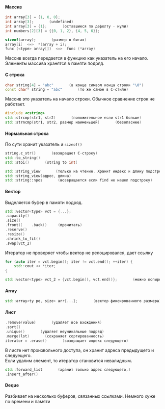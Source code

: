#### Массив
```cpp
int array[3] = {1, 0, 0};
int array[3];       (undefined)
int array[3] = {1};       (оставшиеся по дефолту - нули)
int numbers[2][3] = {{0, 1, 2}, {4, 5, 6}}; 

sizeof(array);       (размер в битах)
array[i]  <=>  *(array + i);
func (<type> array[])  <=>  func (*array)
 ```

Массив всегда передается в функцию как указатель на его начало.
Элементы массива хранятся в памяти подряд.

#### С строка
```cpp
char string[4] = "abc"       (в конце символ конца строки "\0")
const char* string = "abc"       (то же самое в С-стиле)
```
Массив это указатель на начало строки. Обычное сравнение строк не работает.
```cpp
#include <cstring>
std::strcmp(str1, str2)       (положительное если str1 больше)
std::strncmp(str1, str2, размер наименьшей)       (безопаснее)
```

#### Нормальная строка
По сути хранит указатель и `sizeof()`
```cpp
string.c_str()       (возвращает С-строку)
std::to_string()
std::stoi()       (string to int)
```
```cpp
std::string_view       (только на чтение. Хранит индекс и длину подстроки)
std::string_view(адрес, длина)
std::string::npos       (возвращается если find не нашел подстроку)
```

#### Вектор
Выделяется буфер в памяти подряд.
```cpp
std::vector<type> vct = {...};
.capacity()       
.size()
.front()    .back()     (прочитать)
.reserve()      
.resize()
.shrink_to_fit()
.swap(vct_2)     
```
Итератор не проверяет чтобы вектор не релоцировался, дает ссылку
```cpp
for (auto iter = vct.begin(); iter != vct.end(); ++iter) {
	std::cout << *iter;
{

std::vector<type> vct_2 = {vct.begin(), vct.end()};       (можно копировать)
```

#### Array
```cpp
std::array<ty pe, size> arr{...};       (вектор фиксированного размера)
```

#### Лист
```cpp
.remove(value)       (удаляет все вхождения)
.sort()
.unique()       (удаляет неуникальные подряд)
.merge(lst)       (сохраняет сортированность)
iterator = .erase()       (возвращает индекс следующего)
```
В листе нет произвольного доступа, он хранит адреса предыдущего и следуещего.  
Если удалим элемент, то итератор становится невалидным.
```cpp
std::forward_list       (хранит только адрес следующего,)
.insert_after()
```

#### Deque
Разбивает на несколько буферов, связанных ссылками. Немного хуже по времени и памяти
